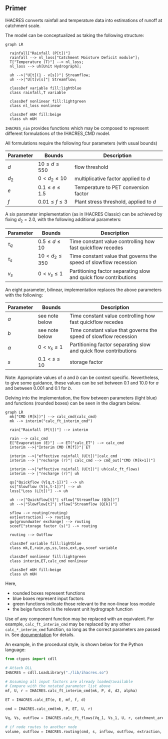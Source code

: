 ## Primer

IHACRES converts rainfall and temperature data into estimations of runoff at catchment scale.

The model can be conceptualized as taking the following structure:

```mermaid
graph LR

  rainfall["Rainfall (P[t])"]
  rainfall --> nl_loss["Catchment Moisture Deficit module"];
  T["Temperature (T)"] --> nl_loss;
  nl_loss --> uh[Unit Hydrograph];

  uh -->|"U[t](1 - v[s])"| Streamflow;
  uh -->|"U[t]v[s]"| Streamflow;

  classDef variable fill:lightblue
  class rainfall,T variable

  classDef nonlinear fill:lightgreen
  class nl_loss nonlinear

  classDef mUH fill:beige
  class uh mUH
```

`IHACRES_nim` provides functions which may be composed to represent different formulations of the IHACRES_CMD model.

All formulations require the following four parameters (with usual bounds)

| Parameter 	| Bounds             	| Description                            	|
|-----------	|--------------------	|----------------------------------------	|
| $d$       	| $10 \le d \le 550$ 	| flow threshold                         	|
| $d_2$     	| $0 < d_2 \le 10$    | multiplicative factor applied to $d$   	|
| $e$       	| $0.1 \le e \le 1.5$ | Temperature to PET conversion factor   	|
| $f$       	| $0.01 \le f \le 3$ 	| Plant stress threshold, applied to $d$ 	|


A six parameter implementation (as in IHACRES Classic) can be achieved by fixing $d_2 = 2.0$, with the following additional parameters:

| Parameter | Bounds             	| Description                            	                          |
|-----------|--------------------	|-----------------------------------------------------------------	|
| $\tau_q$  | $0.5 \le d \le 10$ 	| Time constant value controlling how fast quickflow recedes      	|
| $\tau_s$  | $10 < d_2 \le 350$  | Time constant value that governs the speed of slowflow recession 	|
| $v_s$     | $0 < v_s \le 1$     | Partitioning factor separating slow and quick flow contributions 	|

An eight parameter, bilinear, implementation replaces the above parameters with the following:

| Parameter 	| Bounds        | Description                            	                          |
|-----------	|---------------|-----------------------------------------------------------------	|
| $a$      | see note below   | Time constant value controlling how fast quickflow recedes      	|
| $b$      | see note below   | Time constant value that governs the speed of slowflow recession 	|
| $\alpha$ | $0 < v_s \le 1$  | Partitioning factor separating slow and quick flow contributions 	|
| $s$      | $0.1 < s \le 10$ | storage factor |


Note: Appropriate values of $a$ and $b$ can be context specific. Nevertheless, to give some guidance, these values can be set between 0.1 and 10.0 for $a$ and between 0.001 and 0.1 for $b$.

Delving into the implementation, the flow between parameters (light blue) and functions (rounded boxes) can be seen in the diagram below.

```mermaid
graph LR
  mk["CMD (M[k])"] --> calc_cmd(calc_cmd)
  mk --> interim("calc_ft_interim_cmd")

  rain["Rainfall (P[t])"] --> interim
  
  rain --> calc_cmd
  E["Evaporation (E)"] --> ET("calc_ET") --> calc_cmd
  interim -->|"Interim CMD (M[f])"| ET

  interim -->|"effective rainfall (U[t])"|calc_cmd
  interim --> |"recharge (r)"| calc_cmd --> cmd_out["CMD (M[k+1])"]
  
  interim -->|"effective rainfall (U[t])"| uh(calc_ft_flows)
  interim --> |"recharge (r)"| uh

  qs["Quickflow (V[q,t-1])"] --> uh
  ss["Slowflow (V[s,t-1])"] --> uh
  loss["Loss (L[t])"] --> uh

  uh -->|"Quickflow[t]"| sflow["Streamflow (Q[k])"]
  uh -->|"Slowflow[t]"| sflow["Streamflow (Q[k])"]

  sflow --> routing(routing)
  ext[extraction] --> routing
  gw[groundwater exchange] --> routing
  scoef["storage factor (s)"] --> routing

  routing --> Outflow

  classDef variable fill:lightblue
  class mk,E,rain,qs,ss,loss,ext,gw,scoef variable

  classDef nonlinear fill:lightgreen
  class interim,ET,calc_cmd nonlinear

  classDef mUH fill:beige
  class uh mUH
```

Here, 
 - rounded boxes represent functions
 - blue boxes represent input factors
 - green functions indicate those relevant to the non-linear loss module
 - the beige function is the relevant unit hydrograph function

Use of any component function may be replaced with an equivalent. For example, `calc_ft_interim_cmd` may be replaced by any other `calc_*_interim_cmd` function, so long as the correct parameters are passed in. See [documentation](https://connectedsystems.github.io/ihacres_nim/ihacres.html) for details.

An example, in the procedural style, is shown below for the Python language:

```python
from ctypes import cdll

# Attach DLL
IHACRES = cdll.LoadLibrary("./lib/ihacres.so")

# Assuming all input factors are already loaded/available
# Compare with the notated parameter list above
mf, U, r = IHACRES.calc_ft_interim_cmd(mk, P, d, d2, alpha)

ET = IHACRES.calc_ET(e, E, mf, f, d)

cmd = IHACRES.calc_cmd(mk, P, ET, U, r)

Vq, Vs, outflow = IHACRES.calc_ft_flows(Vq_1, Vs_1, U, r, catchment_area, a, b, loss)

# if node routes to another node
volume, outflow = IHACRES.routing(cmd, s, inflow, outflow, extraction, gw_exchange)
```